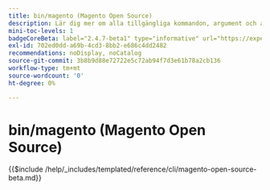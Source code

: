 ```yaml
---
title: bin/magento (Magento Open Source)
description: Lär dig mer om alla tillgängliga kommandon, argument och alternativ för kommandoradsverktyget Magento Open Source bin/magento.
mini-toc-levels: 1
badgeCoreBeta: label="2.4.7-beta1" type="informative" url="https://experienceleague.adobe.com/docs/commerce-operations/release/notes/magento-open-source/2-4-7.html"
exl-id: 702ed0dd-a69b-4cd3-8bb2-e686c4dd2482
recommendations: noDisplay, noCatalog
source-git-commit: 3b8b9d88e72722e5c72ab94f7d3e61b78a2cb136
workflow-type: tm+mt
source-wordcount: '0'
ht-degree: 0%

---
```


# bin/magento (Magento Open Source)

{{$include /help/_includes/templated/reference/cli/magento-open-source-beta.md}}
